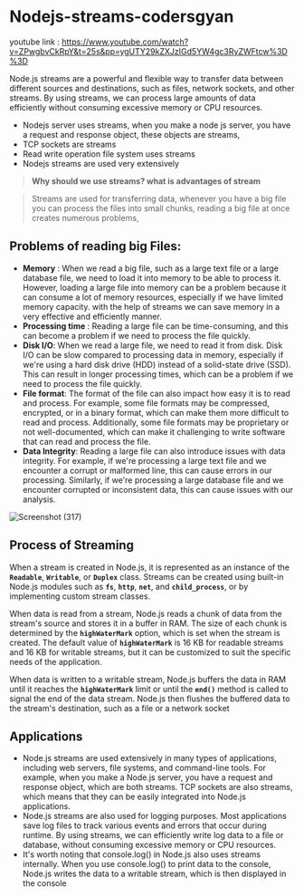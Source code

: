 # Nodejs-streams-codersgyan

youtube link : https://www.youtube.com/watch?v=ZPwgbvCkRpY&t=25s&pp=ygUTY29kZXJzIGd5YW4gc3RyZWFtcw%3D%3D

Node.js streams are a powerful and flexible way to transfer data between different sources and destinations, such as files, network sockets, and other streams. By using streams, we can process large amounts of data efficiently without consuming excessive memory or CPU resources.

- Nodejs server uses streams, when you make a node js server, you have a request and response object, these objects are streams,
- TCP sockets are streams
- Read write operation file system uses streams
- Nodejs streams are used very extensively

> **Why should we use streams? what is advantages of stream**
> 

> Streams are used for transferring data, whenever you have a big file you can process the files into small chunks, reading a big file at once creates numerous problems,
> 

## Problems of reading big Files:

- **Memory** : When we read a big file, such as a large text file or a large database file, we need to load it into memory to be able to process it. However, loading a large file into memory can be a problem because it can consume a lot of memory resources, especially if we have limited memory capacity. with the help of streams we can save memory in a very effective and efficiently manner.
- **Processing time** : Reading a large file can be time-consuming, and this can become a problem if we need to process the file quickly.
- **Disk I/O**: When we read a large file, we need to read it from disk. Disk I/O can be slow compared to processing data in memory, especially if we're using a hard disk drive (HDD) instead of a solid-state drive (SSD). This can result in longer processing times, which can be a problem if we need to process the file quickly.
- **File format**: The format of the file can also impact how easy it is to read and process. For example, some file formats may be compressed, encrypted, or in a binary format, which can make them more difficult to read and process. Additionally, some file formats may be proprietary or not well-documented, which can make it challenging to write software that can read and process the file.
- **Data Integrity**: Reading a large file can also introduce issues with data integrity. For example, if we're processing a large text file and we encounter a corrupt or malformed line, this can cause errors in our processing. Similarly, if we're processing a large database file and we encounter corrupted or inconsistent data, this can cause issues with our analysis.

![Screenshot (317)](https://user-images.githubusercontent.com/88813613/235917073-ca134ad8-61c5-419b-924e-17626d21daed.png)

## **Process of Streaming**

When a stream is created in Node.js, it is represented as an instance of the **`Readable`**, **`Writable`**, or **`Duplex`** class. Streams can be created using built-in Node.js modules such as **`fs`**, **`http`**, **`net`**, and **`child_process`**, or by implementing custom stream classes.

When data is read from a stream, Node.js reads a chunk of data from the stream's source and stores it in a buffer in RAM. The size of each chunk is determined by the **`highWaterMark`** option, which is set when the stream is created. The default value of **`highWaterMark`** is 16 KB for readable streams and 16 KB for writable streams, but it can be customized to suit the specific needs of the application.

When data is written to a writable stream, Node.js buffers the data in RAM until it reaches the **`highWaterMark`** limit or until the **`end()`** method is called to signal the end of the data stream. Node.js then flushes the buffered data to the stream's destination, such as a file or a network socket

## Applications
- Node.js streams are used extensively in many types of applications, including web servers, file systems, and command-line tools. For example, when you make a Node.js server, you have a request and response object, which are both streams. TCP sockets are also streams, which means that they can be easily integrated into Node.js applications.
- Node.js streams are also used for logging purposes. Most applications save log files to track various events and errors that occur during runtime. By using streams, we can efficiently write log data to a file or database, without consuming excessive memory or CPU resources.
- It's worth noting that console.log() in Node.js also uses streams internally. When you use console.log() to print data to the console, Node.js writes the data to a writable stream, which is then displayed in the console
